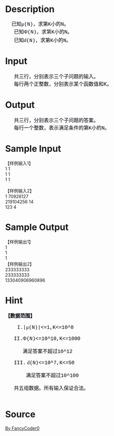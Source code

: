 
# Description

<div class="content"><p class="a" style="margin: 0cm 0cm 0pt; line-height: 150%"><span style="font-size: medium"><font color="#00000a"><font face="Times New Roman"><span style="line-height: 150%; font-family: 微软雅黑; mso-bidi-font-family: &#39;Courier New&#39;; mso-ascii-font-family: &#39;Courier New&#39;; mso-hansi-font-family: &#39;Courier New&#39;">     已知</span><span lang="EN-US" style="line-height: 150%; font-family: &#34;Microsoft YaHei Greek&#34;; mso-bidi-font-family: &#39;Courier New&#39;; mso-fareast-font-family: 微软雅黑">μ</span></font><span lang="EN-US" style="line-height: 150%; font-family: &#34;Courier New&#34;; mso-fareast-font-family: 微软雅黑">(N)</span><span style="line-height: 150%; font-family: 微软雅黑; mso-bidi-font-family: &#39;Courier New&#39;; mso-ascii-font-family: &#39;Courier New&#39;; mso-hansi-font-family: &#39;Courier New&#39;"><font face="Times New Roman">，求第</font></span><span lang="EN-US" style="line-height: 150%; font-family: &#34;Courier New&#34;; mso-fareast-font-family: 微软雅黑">K</span><span style="line-height: 150%; font-family: 微软雅黑; mso-bidi-font-family: &#39;Courier New&#39;; mso-ascii-font-family: &#39;Courier New&#39;; mso-hansi-font-family: &#39;Courier New&#39;"><font face="Times New Roman">小的</font></span><span lang="EN-US" style="line-height: 150%; font-family: &#34;Courier New&#34;; mso-fareast-font-family: 微软雅黑">N</span><font face="Times New Roman"><span style="line-height: 150%; font-family: 微软雅黑; mso-bidi-font-family: &#39;Courier New&#39;; mso-ascii-font-family: &#39;Courier New&#39;; mso-hansi-font-family: &#39;Courier New&#39;">。</span></font></font></span><font color="#00000a"><font face="Times New Roman"><span lang="EN-US" style="font-size: 9pt; line-height: 150%"><o:p></o:p></span></font></font></p>
<p class="a" style="margin: 0cm 0cm 0pt; text-indent: 21pt; line-height: 150%"><span style="font-size: medium"><font color="#00000a"><font face="Times New Roman"><span style="line-height: 150%; font-family: 微软雅黑; mso-bidi-font-family: &#39;Courier New&#39;; mso-ascii-font-family: &#39;Courier New&#39;; mso-hansi-font-family: &#39;Courier New&#39;">已知</span><span lang="EN-US" style="line-height: 150%; font-family: &#34;Microsoft YaHei Greek&#34;; mso-bidi-font-family: &#39;Courier New&#39;; mso-fareast-font-family: 微软雅黑">Φ</span></font><span lang="EN-US" style="line-height: 150%; font-family: &#34;Courier New&#34;; mso-fareast-font-family: 微软雅黑">(N)</span><span style="line-height: 150%; font-family: 微软雅黑; mso-bidi-font-family: &#39;Courier New&#39;; mso-ascii-font-family: &#39;Courier New&#39;; mso-hansi-font-family: &#39;Courier New&#39;"><font face="Times New Roman">，求</font></span></font></span><font color="#00000a"><span style="font-size: 9pt; line-height: 150%; font-family: 微软雅黑; mso-bidi-font-family: &#39;Courier New&#39;; mso-ascii-font-family: &#39;Courier New&#39;; mso-hansi-font-family: &#39;Courier New&#39;"><a name="__DdeLink__91_2126345570"><span style="font-size: medium"><font face="Times New Roman">第</font></span></a></span><span style="font-size: medium"><span style="mso-bookmark: __DdeLink__91_2126345570"><span lang="EN-US" style="line-height: 150%; font-family: &#34;Courier New&#34;; mso-fareast-font-family: 微软雅黑">K</span></span><font face="Times New Roman"><span style="mso-bookmark: __DdeLink__91_2126345570"><span style="line-height: 150%; font-family: 微软雅黑; mso-bidi-font-family: &#39;Courier New&#39;; mso-ascii-font-family: &#39;Courier New&#39;; mso-hansi-font-family: &#39;Courier New&#39;">小的</span></span></font><span lang="EN-US" style="line-height: 150%; font-family: &#34;Courier New&#34;; mso-fareast-font-family: 微软雅黑">N</span><font face="Times New Roman"><span style="line-height: 150%; font-family: 微软雅黑; mso-bidi-font-family: &#39;Courier New&#39;; mso-ascii-font-family: &#39;Courier New&#39;; mso-hansi-font-family: &#39;Courier New&#39;">。</span></font></span><font face="Times New Roman"><span lang="EN-US" style="font-size: 9pt; line-height: 150%"><o:p></o:p></span></font></font></p>
<p class="a" style="margin: 0cm 0cm 0pt; text-indent: 21pt"><span style="font-size: medium"><span style="font-family: 微软雅黑; mso-bidi-font-family: &#39;Courier New&#39;; mso-ascii-font-family: &#39;Courier New&#39;; mso-hansi-font-family: &#39;Courier New&#39;"><font face="Times New Roman" color="#00000a">已知</font></span></span><a name="OLE_LINK12"></a><a name="OLE_LINK11"></a><span style="font-size: medium"><a name="OLE_LINK11"><span style="mso-bookmark: OLE_LINK12"><span lang="EN-US" style="font-family: 微软雅黑; mso-bidi-font-family: &#39;Courier New&#39;; mso-hansi-font-family: 微软雅黑"><font face="Times New Roman" color="#00000a">d</font></span></span></a><font color="#00000a"><span style="mso-bookmark: OLE_LINK11"><span style="mso-bookmark: OLE_LINK12"><span lang="EN-US" style="font-family: &#34;Courier New&#34;; mso-fareast-font-family: 微软雅黑">(N)</span></span></span><span style="font-family: 微软雅黑; mso-bidi-font-family: &#39;Courier New&#39;; mso-ascii-font-family: &#39;Courier New&#39;; mso-hansi-font-family: &#39;Courier New&#39;"><font face="Times New Roman">，求第</font></span><span lang="EN-US" style="font-family: &#34;Courier New&#34;; mso-fareast-font-family: 微软雅黑">K</span><span style="font-family: 微软雅黑; mso-bidi-font-family: &#39;Courier New&#39;; mso-ascii-font-family: &#39;Courier New&#39;; mso-hansi-font-family: &#39;Courier New&#39;"><font face="Times New Roman">小的</font></span><span lang="EN-US" style="font-family: &#34;Courier New&#34;; mso-fareast-font-family: 微软雅黑">N</span><span style="font-family: 微软雅黑; mso-bidi-font-family: &#39;Courier New&#39;; mso-ascii-font-family: &#39;Courier New&#39;; mso-hansi-font-family: &#39;Courier New&#39;"><font face="Times New Roman">。</font></span></font></span><span lang="EN-US" style="font-size: 9pt"><o:p></o:p></span></p>
<p></p></div>

# Input

<div class="content"><div style="text-indent: 21pt"><span style="font-size: medium"><font color="#00000a">共三行，分别表示三个子问题的输入。</font></span></div>
<div style="text-indent: 21pt"><span style="font-size: medium"><font color="#00000a">每行两个正整数，分别表示某个函数值和K。</font></span></div></div>

# Output

<div class="content"><p class="a" style="margin: 0cm 0cm 0pt; text-indent: 21pt"><span style="font-size: medium"><font color="#00000a"><font face="Times New Roman"><span style="font-family: 微软雅黑; mso-bidi-font-family: &#39;Courier New&#39;; mso-ascii-font-family: &#39;Courier New&#39;; mso-hansi-font-family: &#39;Courier New&#39;">共三行，分别表示三个子问题的答案。</span></font></font></span><font color="#00000a"><font face="Times New Roman"><span lang="EN-US" style="font-size: 9pt"><o:p></o:p></span></font></font></p>
<p class="a" style="margin: 0cm 0cm 0pt; text-indent: 21pt"><span style="font-size: medium"><font color="#00000a"><span style="font-family: 微软雅黑; mso-bidi-font-family: &#39;Courier New&#39;; mso-ascii-font-family: &#39;Courier New&#39;; mso-hansi-font-family: &#39;Courier New&#39;"><font face="Times New Roman">每行一个整数，表示满足条件的第</font></span><span lang="EN-US" style="font-family: &#34;Courier New&#34;; mso-fareast-font-family: 微软雅黑">K</span><span style="font-family: 微软雅黑; mso-bidi-font-family: &#39;Courier New&#39;; mso-ascii-font-family: &#39;Courier New&#39;; mso-hansi-font-family: &#39;Courier New&#39;"><font face="Times New Roman">小的</font></span><span lang="EN-US" style="font-family: &#34;Courier New&#34;; mso-fareast-font-family: 微软雅黑">N</span><span style="font-family: 微软雅黑; mso-bidi-font-family: &#39;Courier New&#39;; mso-ascii-font-family: &#39;Courier New&#39;; mso-hansi-font-family: &#39;Courier New&#39;"><font face="Times New Roman">。</font></span></font></span><span lang="EN-US" style="font-size: 9pt"><o:p></o:p></span></p>
<p></p></div>

# Sample Input

<div class="content"><span class="sampledata">【样例输入1】	<br/>
1 1<br/>
1 1<br/>
1 1<br/>
<br/>
【样例输入2】	<br/>
1 70926127<br/>
219104256 14<br/>
123 4<br/>
</span></div>

# Sample Output

<div class="content"><span class="sampledata">【样例输出1】<br/>
1<br/>
1<br/>
1<br/>
【样例输出2】<br/>
233333333<br/>
233333333<br/>
133040906960896<br/>
</span></div>

# Hint

<div class="content"><p></p><p class="a" style="margin: 0cm 0cm 0pt"><span style="font-size: medium"><font color="#00000a"><font face="Times New Roman"><b style="mso-bidi-font-weight: normal"><span style="font-family: 微软雅黑; mso-bidi-font-family: &#39;Courier New&#39;; mso-ascii-font-family: &#39;Courier New&#39;; mso-hansi-font-family: &#39;Courier New&#39;">【数据范围】</span></b></font></font></span><font color="#00000a"><font face="Times New Roman"><b style="mso-bidi-font-weight: normal"><span lang="EN-US" style="font-size: 9pt; font-family: &#34;Courier New&#34;; mso-fareast-font-family: 微软雅黑"><o:p></o:p></span></b></font></font></p><br/>
<p class="a" style="margin: 0cm 0cm 0pt"><span style="font-size: medium"><font color="#00000a"><span lang="EN-US" style="font-family: &#34;Courier New&#34;; mso-fareast-font-family: 微软雅黑"><span style="mso-tab-count: 1">    </span>I.|</span><span lang="EN-US" style="font-family: &#34;Microsoft YaHei Greek&#34;; mso-bidi-font-family: &#39;Courier New&#39;; mso-fareast-font-family: 微软雅黑"><font face="Times New Roman">μ</font></span><span lang="EN-US" style="font-family: &#34;Courier New&#34;; mso-fareast-font-family: 微软雅黑">(N)|&lt;=1,K&lt;=10^8</span></font></span><font color="#00000a"><span lang="EN-US" style="font-size: 9pt"><o:p></o:p></span></font></p><br/>
<p class="a" style="margin: 0cm 0cm 0pt; text-indent: 21pt"><span style="font-size: medium"><font color="#00000a"><span lang="EN-US" style="font-family: &#34;Courier New&#34;; mso-fareast-font-family: 微软雅黑">II.</span><span lang="EN-US" style="font-family: &#34;Microsoft YaHei Greek&#34;; mso-bidi-font-family: &#39;Courier New&#39;; mso-fareast-font-family: 微软雅黑"><font face="Times New Roman">Φ</font></span><span lang="EN-US" style="font-family: &#34;Courier New&#34;; mso-fareast-font-family: 微软雅黑">(N)&lt;=10^10,K&lt;=1000</span></font></span><font color="#00000a"><span lang="EN-US" style="font-size: 9pt; font-family: &#34;Courier New&#34;; mso-fareast-font-family: 微软雅黑"><o:p></o:p></span></font></p><br/>
<p class="a" style="margin: 0cm 0cm 0pt 21pt; text-indent: 21pt"><span style="font-size: medium"><font color="#00000a"><span style="font-family: 微软雅黑; mso-bidi-font-family: &#39;Courier New&#39;; mso-ascii-font-family: &#39;Courier New&#39;; mso-hansi-font-family: &#39;Courier New&#39;"><font face="Times New Roman">满足答案不超过</font></span><span lang="EN-US" style="font-family: &#34;Courier New&#34;; mso-fareast-font-family: 微软雅黑">10^12</span></font></span><font color="#00000a"><span lang="EN-US" style="font-size: 9pt; font-family: &#34;Courier New&#34;; mso-fareast-font-family: 微软雅黑"><a name="_GoBack"></a><o:p></o:p></span></font></p><br/>
<p class="a" style="margin: 0cm 0cm 0pt; text-indent: 21pt"><span style="font-size: medium"><font color="#00000a"><span lang="EN-US" style="font-family: &#34;Courier New&#34;; mso-fareast-font-family: 微软雅黑">III.</span><span lang="EN-US" style="font-family: 微软雅黑; mso-bidi-font-family: &#39;Courier New&#39;; mso-hansi-font-family: 微软雅黑"><font face="Times New Roman"> d</font></span><span lang="EN-US" style="font-family: &#34;Courier New&#34;; mso-fareast-font-family: 微软雅黑">(N)&lt;=10^7,K&lt;=50</span></font></span><font color="#00000a"><span lang="EN-US" style="font-size: 9pt"><o:p></o:p></span></font></p><br/>
<p class="a" style="margin: 0cm 0cm 0pt; text-indent: 21pt"><span style="font-size: medium"><font color="#00000a"><span lang="EN-US" style="font-family: &#34;Courier New&#34;; mso-fareast-font-family: 微软雅黑"><span style="mso-tab-count: 1">    </span></span><span style="font-family: 微软雅黑; mso-bidi-font-family: &#39;Courier New&#39;; mso-ascii-font-family: &#39;Courier New&#39;; mso-hansi-font-family: &#39;Courier New&#39;"><font face="Times New Roman">满足答案不超过</font></span><span lang="EN-US" style="font-family: &#34;Courier New&#34;; mso-fareast-font-family: 微软雅黑">10^100</span></font></span><font color="#00000a"><span lang="EN-US" style="font-size: 9pt"><o:p></o:p></span></font></p><br/>
<p class="a" style="margin: 0cm 0cm 0pt; text-indent: 21pt"><span style="font-size: medium"><span style="font-family: 微软雅黑; mso-bidi-font-family: &#39;Courier New&#39;; mso-ascii-font-family: &#39;Courier New&#39;; mso-hansi-font-family: &#39;Courier New&#39;"><font face="Times New Roman" color="#00000a">共五组数据。所有输入保证合法。</font></span></span><span lang="EN-US" style="font-size: 9pt; font-family: &#34;Courier New&#34;; mso-fareast-font-family: 微软雅黑"><o:p></o:p></span></p><br/>
<p></p><p></p></div>

# Source

<div class="content"><p><a href="problemset.php?search=By FancyCoder0">By FancyCoder0</a></p></div>


